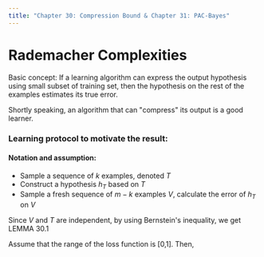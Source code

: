 ```yaml
---
title: "Chapter 30: Compression Bound & Chapter 31: PAC-Bayes"
---
```

# Rademacher Complexities

Basic concept:
If a learning algorithm can express the output hypothesis using small subset of training set, then the hypothesis on the rest of the examples estimates its true error.

Shortly speaking, an algorithm that can "compress" its output is a good learner.

### Learning protocol to motivate the result:

#### Notation and assumption:
* Sample a sequence of $\mathit{k}$ examples, denoted $\mathit{T}$
* Construct a hypothesis $\mathit{h}_{T}$ based on $\mathit{T}$
* Sample a fresh sequence of $m-k$ examples $V$, calculate the error of $\mathit{h}_{T}$ on $V$

Since $V$ and $T$ are independent, by using Bernstein's inequality, we get LEMMA 30.1

Assume that the range of the loss function is [0,1]. Then,


